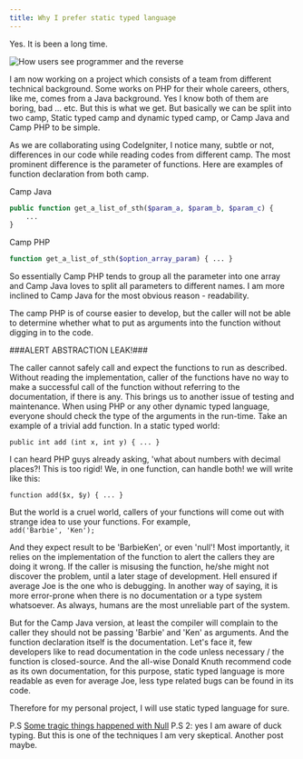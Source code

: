 ```yaml
---
title: Why I prefer static typed language
---
```

Yes\. It is been a long time\.

![How users see programmer and the reverse](/assets/images/user-see-programmer.jpg)

I am now working on a project which consists of a team from different technical background\. Some works on PHP for their whole careers, others, like me, comes from a Java background\. Yes I know both of them are boring, bad \.\.\. etc\. But this is what we get\. But basically we can be split into two camp, Static typed camp and dynamic typed camp, or Camp Java and Camp PHP to be simple\.

As we are collaborating using CodeIgniter, I notice many, subtle or not, differences in our code while reading codes from different camp\. The most prominent difference is the parameter of functions\. Here are examples of function declaration from both camp\.

Camp Java
  
```php
public function get_a_list_of_sth($param_a, $param_b, $param_c) {
	...
}
```

Camp PHP
  
```php
function get_a_list_of_sth($option_array_param) { ... }
```


So essentially Camp PHP tends to group all the parameter into one array and Camp Java loves to split all parameters to different names\. I am more inclined to Camp Java for the most obvious reason - readability\.

The camp PHP is of course easier to develop, but the caller will not be able to determine whether what to put as arguments into the function without digging in to the code\.

###ALERT ABSTRACTION LEAK\!###

The caller cannot safely call and expect the functions to run as described\. Without reading the implementation, caller of the functions have no way to make a successful call of the function without referring to the documentation, if there is any\. This brings us to another issue of testing and maintenance\.
When using PHP or any other dynamic typed language, everyone should check the type of the arguments in the run-time\. Take an example of a trivial add function\. In a static typed world: 
```
public int add (int x, int y) { ... }
```

I can heard PHP guys already asking, 'what about numbers with decimal places?\! This is too rigid\! We, in one function, can handle both\! we will write like this:  
```
function add($x, $y) { ... }
```

But the world is a cruel world, callers of your functions will come out with strange idea to use your functions\. For example,  
```add('Barbie', 'Ken');```

And they expect result to be 'BarbieKen', or even 'null'\! Most importantly, it relies on the implementation of the function to alert the callers they are doing it wrong\. If the caller is misusing the function, he/she might not discover the problem, until a later stage of development\. Hell ensured if average Joe is the one who is debugging\. In another way of saying, it is more error-prone when there is no documentation or a type system whatsoever\. As always, humans are the most unreliable part of the system\.

But for the Camp Java version, at least the compiler will complain to the caller they should not be passing 'Barbie' and 'Ken' as arguments\. And the function declaration itself is the documentation\. Let's face it, few developers like to read documentation in the code unless necessary / the function is closed-source\. And the all-wise Donald Knuth recommend code as its own documentation, for this purpose, static typed language is more readable as even for average Joe, less type related bugs can be found in its code\.

Therefore for my personal project, I will use static typed language for sure\.

P\.S [Some tragic things happened with Null](http://stackoverflow.com/questions/4456438/how-can-i-pass-the-string-null-through-wsdl-soap-from-as3-to-coldfusion-web)
P\.S 2: yes I am aware of duck typing\. But this is one of the techniques I am very skeptical\. Another post maybe\. 
